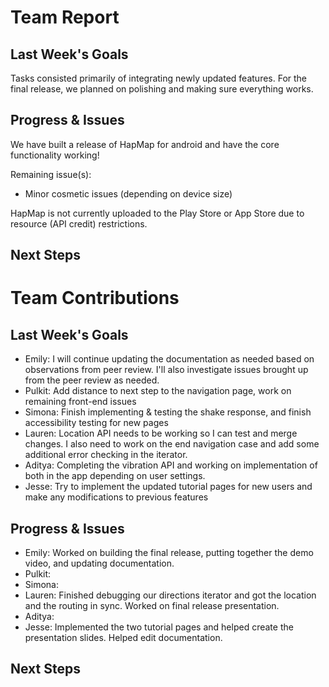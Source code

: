 # Team Report

## Last Week's Goals
Tasks consisted primarily of integrating newly updated features. For the final release, we planned on polishing and making sure everything works.

## Progress & Issues
We have built a release of HapMap for android and have the core functionality working!

Remaining issue(s):
- Minor cosmetic issues (depending on device size)

HapMap is not currently uploaded to the Play Store or App Store due to resource (API credit) restrictions.

## Next Steps

# Team Contributions

## Last Week's Goals
- Emily: I will continue updating the documentation as needed based on observations from peer review. I'll also investigate issues brought up from the peer review as needed.
- Pulkit: Add distance to next step to the navigation page, work on remaining front-end issues
- Simona: Finish implementing & testing the shake response, and finish accessibility testing for new pages
- Lauren: Location API needs to be working so I can test and merge changes. I also need to work on the end navigation case and add some additional error checking in the iterator.
- Aditya: Completing the vibration API and working on implementation of both in the app depending on user settings.
- Jesse: Try to implement the updated tutorial pages for new users and make any modifications to previous features

## Progress & Issues
- Emily: Worked on building the final release, putting together the demo video, and updating documentation.
- Pulkit:
- Simona:
- Lauren: Finished debugging our directions iterator and got the location and the routing in sync. Worked on final release presentation. 
- Aditya:
- Jesse: Implemented the two tutorial pages and helped create the presentation slides. Helped edit documentation.

## Next Steps


